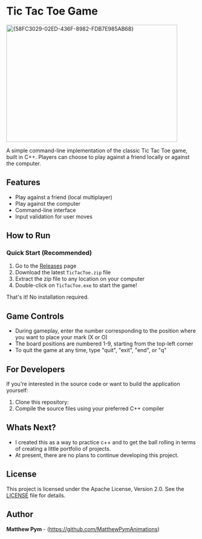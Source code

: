# Tic Tac Toe Game 
<img width="452" height="309" alt="{58FC3029-02ED-436F-8982-FDB7E985AB68}" src="https://github.com/user-attachments/assets/d95999a8-dcb3-4e5f-a6a0-bdd61a551254" />

A simple command-line implementation of the classic Tic Tac Toe game, built in C++. Players can choose to play against a friend locally or against the computer.

## Features

- Play against a friend (local multiplayer)
- Play against the computer
- Command-line interface
- Input validation for user moves

## How to Run

### Quick Start (Recommended)

1. Go to the [Releases](https://github.com/MatthewPymAnimations/TicTacToe-cmdconsole-/releases) page
2. Download the latest `TicTacToe.zip` file
3. Extract the zip file to any location on your computer
4. Double-click on `TicTacToe.exe` to start the game!

That's it! No installation required.

## Game Controls

- During gameplay, enter the number corresponding to the position where you want to place your mark (X or O)
- The board positions are numbered 1-9, starting from the top-left corner
- To quit the game at any time, type "quit", "exit", "end", or "q"

## For Developers

If you're interested in the source code or want to build the application yourself:

1. Clone this repository:
2. Compile the source files using your preferred C++ compiler

## Whats Next?

- I created this as a way to practice c++ and to get the ball rolling in terms of creating a little portfolio of projects.
- At present, there are no plans to continue developing this project.
  
## License

This project is licensed under the Apache License, Version 2.0. See the [LICENSE](https://github.com/MatthewPymAnimations/TicTacToe-cmdconsole-/blob/master/TicTacToe(cmdconsole)/LICENSE.txt) file for details.

## Author

**Matthew Pym** - (https://github.com/MatthewPymAnimations)
